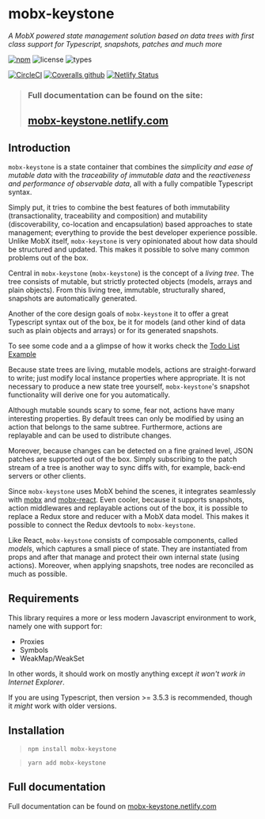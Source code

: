 # mobx-keystone

_A MobX powered state management solution based on data trees with first class support for Typescript, snapshots, patches and much more_

[![npm](https://img.shields.io/npm/v/mobx-keystone.svg?style=flat-square&logo=npm)](https://www.npmjs.com/package/mobx-keystone)
![license](https://img.shields.io/npm/l/mobx-keystone.svg?style=flat-square)
![types](https://img.shields.io/npm/types/mobx-keystone.svg?style=flat-square&logo=typescript)

[![CircleCI](https://img.shields.io/circleci/build/github/xaviergonz/mobx-keystone.svg?style=flat-square&logo=circleci)](https://circleci.com/gh/xaviergonz/workflows/mobx-keystone)
[![Coveralls github](https://img.shields.io/coveralls/github/xaviergonz/mobx-keystone.svg?style=flat-square&logo=coveralls)](https://coveralls.io/github/xaviergonz/mobx-keystone?branch=master)
[![Netlify Status](https://api.netlify.com/api/v1/badges/c5f60bcb-c1ff-4d04-ad14-1fc34ddbb429/deploy-status)](https://app.netlify.com/sites/mobx-keystone/deploys)

> ### Full documentation can be found on the site:
>
> ## [mobx-keystone.netlify.com](https://mobx-keystone.netlify.com)

## Introduction

`mobx-keystone` is a state container that combines the _simplicity and ease of mutable data_ with the _traceability of immutable data_ and the _reactiveness and performance of observable data_, all with a fully compatible Typescript syntax.

Simply put, it tries to combine the best features of both immutability (transactionality, traceability and composition) and mutability (discoverability, co-location and encapsulation) based approaches to state management; everything to provide the best developer experience possible.
Unlike MobX itself, `mobx-keystone` is very opinionated about how data should be structured and updated.
This makes it possible to solve many common problems out of the box.

Central in `mobx-keystone` (`mobx-keystone`) is the concept of a _living tree_. The tree consists of mutable, but strictly protected objects (models, arrays and plain objects).
From this living tree, immutable, structurally shared, snapshots are automatically generated.

Another of the core design goals of `mobx-keystone` it to offer a great Typescript syntax out of the box, be it for models (and other kind of data such as plain objects and arrays) or for its generated snapshots.

To see some code and a a glimpse of how it works check the [Todo List Example](https://mobx-keystone.netlify.com/examples/todoList)

Because state trees are living, mutable models, actions are straight-forward to write; just modify local instance properties where appropriate. It is not necessary to produce a new state tree yourself, `mobx-keystone`'s snapshot functionality will derive one for you automatically.

Although mutable sounds scary to some, fear not, actions have many interesting properties.
By default trees can only be modified by using an action that belongs to the same subtree.
Furthermore, actions are replayable and can be used to distribute changes.

Moreover, because changes can be detected on a fine grained level, JSON patches are supported out of the box.
Simply subscribing to the patch stream of a tree is another way to sync diffs with, for example, back-end servers or other clients.

Since `mobx-keystone` uses MobX behind the scenes, it integrates seamlessly with [mobx](https://mobx.js.org) and [mobx-react](https://github.com/mobxjs/mobx-react).
Even cooler, because it supports snapshots, action middlewares and replayable actions out of the box, it is possible to replace a Redux store and reducer with a MobX data model.
This makes it possible to connect the Redux devtools to `mobx-keystone`.

Like React, `mobx-keystone` consists of composable components, called _models_, which captures a small piece of state. They are instantiated from props and after that manage and protect their own internal state (using actions). Moreover, when applying snapshots, tree nodes are reconciled as much as possible.

## Requirements

This library requires a more or less modern Javascript environment to work, namely one with support for:

- Proxies
- Symbols
- WeakMap/WeakSet

In other words, it should work on mostly anything except _it won't work in Internet Explorer_.

If you are using Typescript, then version >= 3.5.3 is recommended, though it _might_ work with older versions.

## Installation

> `npm install mobx-keystone`

> `yarn add mobx-keystone`

## Full documentation

Full documentation can be found on [mobx-keystone.netlify.com](https://mobx-keystone.netlify.com)
